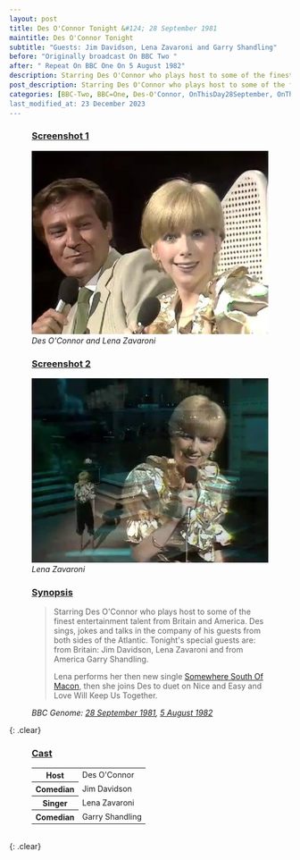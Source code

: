 ```yaml
---
layout: post
title: Des O'Connor Tonight &#124; 28 September 1981
maintitle: Des O'Connor Tonight
subtitle: "Guests: Jim Davidson, Lena Zavaroni and Garry Shandling"
before: "Originally broadcast On BBC Two "
after: " Repeat On BBC One On 5 August 1982"
description: Starring Des O'Connor who plays host to some of the finest entertainment talent from Britain and America. Des sings, jokes and talks in the company of his guests from both sides of the Atlantic. Tonight's special guests are from Britain Jim Davidson, Lena Zavaroni and from America Garry Shandling.
post_description: Starring Des O'Connor who plays host to some of the finest entertainment talent from Britain and America. Des sings, jokes and talks in the company of his guests from both sides of the Atlantic. Tonight's special guests are from Britain Jim Davidson, Lena Zavaroni and from America Garry Shandling.
categories: [BBC-Two, BBC=One, Des-O'Connor, OnThisDay28September, OnThisDay5August]
last_modified_at: 23 December 2023
---
```


<figure class="fig1">
<h3 id="screenshot1"><a href="#screenshot1">Screenshot 1</a></h3>
<img class="full-width" src="/assets/images/television/1981-09-28-desoconnor-tonight-des-lena.jpg" />
<cite>Des O'Connor and Lena Zavaroni</cite>
</figure>

<figure class="fig2">
<h3 id="screenshot2"><a href="#screenshot2">Screenshot 2</a></h3>
<img class="full-width" src="/assets/images/television/1981-09-28-desoconnor-tonight-lena.jpg" />
<cite>Lena Zavaroni</cite>
</figure>

<figure class="fig3">
<h3 id="synopsis"><a href="#synopsis">Synopsis</a></h3>
<blockquote>
<p>Starring Des O'Connor who plays host to some of the finest entertainment talent from Britain and America. Des sings, jokes and talks in the company of his guests from both sides of the Atlantic. Tonight's special guests are: from Britain: Jim Davidson, Lena Zavaroni and from America Garry Shandling.</p>
<p>Lena performs her then new single <a href="/discography/singles/1979-11-09-somewhere-south-of-macon">Somewhere South Of Macon</a>, then she joins Des to duet on Nice and Easy and Love Will Keep Us Together.</p>
</blockquote>
<cite>BBC Genome: <a class="external-link" href="https://genome.ch.bbc.co.uk/schedules/bbctwo/england/1981-09-28#at-20.10">28 September 1981</a>, <a class="external-link" href="https://genome.ch.bbc.co.uk/schedules/bbcone/london/1982-08-05#at-21.55">5 August 1982</a></cite>
</figure>

{: .clear}

<figure class="fig3">
<h3 id="cast"><a href="#cast">Cast</a></h3>
<table>
<tr><th>Host</th><td>Des O'Connor</td></tr>
<tr><th>Comedian</th><td>Jim Davidson</td></tr>
<tr><th>Singer</th><td>Lena Zavaroni</td></tr>
<tr><th>Comedian</th><td>Garry Shandling</td></tr>
</table>
</figure>

<br />{: .clear}

